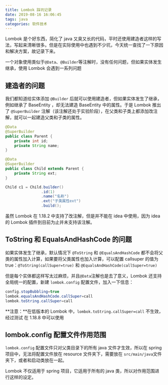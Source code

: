```yaml
---
title: Lombok 踩坑记录
date: 2019-08-16 16:06:45
tags: java
categories: 软件技术
---
```


Lombok 是个好东西，简化了 java 又臭又长的代码，平时还使用建造者这样的写法，写起来清晰很多。但是在实际使用中也遇到不少坑，今天统一查找了一下原因和解决方案，故记录下来。

一个对象使用类似于`@Data`、`@Builder`等注解时，没有任何问题，但如果实体发生继承，使用 Lombok 会遇到一系列问题

## 建造者的问题

我们都知道给实体添加 `@Builder` 后就可以使用建造者，但如果实体发生了继承，例如继承了 BaseEntity ，却无法建造 BaseEntity 中的属性。于是 Lombok 推出了 `@SuperBuilder` 注解（该注解还处于实验阶段），在父类和子类上都添加改注解，就可以一起建造父类和子类的属性。

```java
@Data
@SuperBuilder
public class Parent {
    private int id;
    private String name;
}

@Data
@SuperBuilder
public class Child extends Parent {
    private String ext;
}

Child c1 = Child.builder()
                .id(1)
                .name("名称")
                .ext("子类属性ext")
                .build();
```

虽然 Lombok 在 1.18.2 中支持了改注解，但是并不能在 idea 中使用，因为 idea 的 Lombok 插件到目前为止并未支持该注解。

## ToString 和 EqualsAndHashCode 的问题

如果实体发生了继承，默认情况下 `@ToString` 和 `@EqualsAndHashCode` 都不会将父类的属性加入计算，如果要将父类属性也加入计算，可以配置 callsuper 的值为 true：`@ToString(callSuper=true)` 和 `@EqualsAndHashCode(callSuper=true)`

但是每个实体都这样写太过麻烦，并且`@Data`注解也是去了意义，Lombok 还支持全局统一的配置，新建 `lombok.config` 配置文件，加入一下信息：

```java
config.stopBubbling=true
lombok.equalsAndHashCode.callSuper=call
lombok.toString.callSuper=call
```

**注意：**在低版本的 Lombok 中，`lombok.toString.callSuper=call` 不生效，经过测试 在 1.18.8 中可以使用

## lombok.config 配置文件作用范围

`lombok.config` 配置文件只对父类目录下的所有 java 文件才生效，所以在 spring 项目中，无法将配置文件放在 resource 文件夹下，需要放在 `src/main/java`文件夹下，或者和启动类放在一起。

Lombok 不仅适用于 spring 项目，它适用于所有的 java 类，所以对作用范围进行这样的设定。
